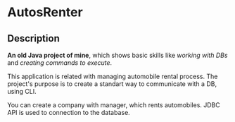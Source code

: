 # AutosRenter

Description
-

**An old Java project of mine**, which shows basic skills like *working with DBs* and *creating commands to execute*. 

This application is related with managing automobile rental process. 
The project's purpose is to create a standart way to communicate with a DB, using CLI.

You can create a company with manager, which rents automobiles. JDBC API is used to connection to the database. 
